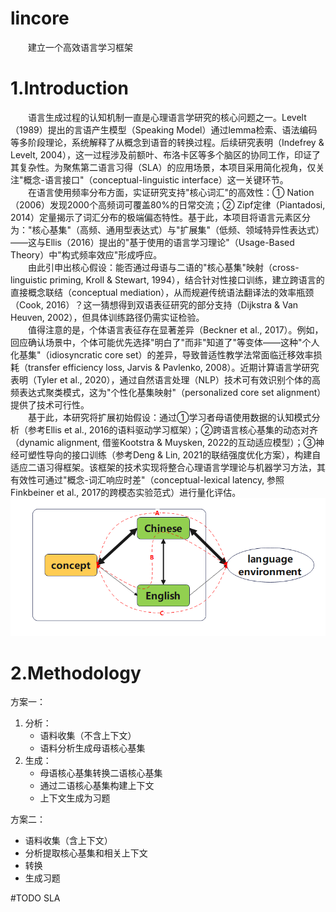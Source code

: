 # lincore
&ensp;&ensp;&ensp;&ensp;建立一个高效语言学习框架
# 1.Introduction
&ensp;&ensp;&ensp;&ensp;语言生成过程的认知机制一直是心理语言学研究的核心问题之一。Levelt（1989）提出的言语产生模型（Speaking Model）通过lemma检索、语法编码等多阶段理论，系统解释了从概念到语音的转换过程。后续研究表明（Indefrey & Levelt, 2004），这一过程涉及前额叶、布洛卡区等多个脑区的协同工作，印证了其复杂性。为聚焦第二语言习得（SLA）的应用场景，本项目采用简化视角，仅关注"概念-语言接口"（conceptual-linguistic interface）这一关键环节。<br>
&ensp;&ensp;&ensp;&ensp;在语言使用频率分布方面，实证研究支持"核心词汇"的高效性：① Nation（2006）发现2000个高频词可覆盖80%的日常交流；② Zipf定律（Piantadosi, 2014）定量揭示了词汇分布的极端偏态特性。基于此，本项目将语言元素区分为："核心基集"（高频、通用型表达式）与"扩展集"（低频、领域特异性表达式）——这与Ellis（2016）提出的"基于使用的语言学习理论"（Usage-Based Theory）中"构式频率效应"形成呼应。<br>
&ensp;&ensp;&ensp;&ensp;由此引申出核心假设：能否通过母语与二语的"核心基集"映射（cross-linguistic priming, Kroll & Stewart, 1994），结合针对性接口训练，建立跨语言的直接概念联结（conceptual mediation），从而规避传统语法翻译法的效率瓶颈（Cook, 2016）？这一猜想得到双语表征研究的部分支持（Dijkstra & Van Heuven, 2002），但具体训练路径仍需实证检验。<br>
&ensp;&ensp;&ensp;&ensp;值得注意的是，个体语言表征存在显著差异（Beckner et al., 2017）。例如，回应确认场景中，个体可能优先选择"明白了"而非"知道了"等变体——这种"个人化基集"（idiosyncratic core set）的差异，导致普适性教学法常面临迁移效率损耗（transfer efficiency loss, Jarvis & Pavlenko, 2008）。近期计算语言学研究表明（Tyler et al., 2020），通过自然语言处理（NLP）技术可有效识别个体的高频表达式聚类模式，这为"个性化基集映射"（personalized core set alignment）提供了技术可行性。<br>
&ensp;&ensp;&ensp;&ensp;基于此，本研究将扩展初始假设：通过①学习者母语使用数据的认知模式分析（参考Ellis et al., 2016的语料驱动学习框架）；②跨语言核心基集的动态对齐（dynamic alignment, 借鉴Kootstra & Muysken, 2022的互动适应模型）；③神经可塑性导向的接口训练（参考Deng & Lin, 2021的联结强度优化方案），构建自适应二语习得框架。该框架的技术实现将整合心理语言学理论与机器学习方法，其有效性可通过"概念-词汇响应时差"（conceptual-lexical latency, 参照Finkbeiner et al., 2017的跨模态实验范式）进行量化评估。<br>
![图1](img/img1.png "图1")

# 2.Methodology
方案一：
1. 分析：
    - 语料收集（不含上下文）
    - 语料分析生成母语核心基集
2. 生成：
    - 母语核心基集转换二语核心基集
    - 通过二语核心基集构建上下文
    - 上下文生成为习题

方案二：
- 语料收集（含上下文）
- 分析提取核心基集和相关上下文
- 转换
- 生成习题
    
#TODO
SLA

